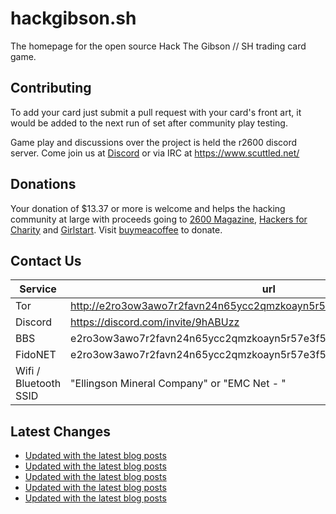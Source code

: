 # hackgibson.sh
The homepage for the open source Hack The Gibson // SH trading card game.


## Contributing

To add your card just submit a pull request with your card's front art, it would be added to the next run of set after community play testing.

Game play and discussions over the project is held the r2600 discord server. Come join us at [Discord](https://discord.com/invite/9hABUzz) or via IRC at https://www.scuttled.net/


## Donations

Your donation of $13.37 or more is welcome and helps the hacking community at large with proceeds going to [2600 Magazine](https://2600.com/), [Hackers for Charity](https://hackersforcharity.org) and [Girlstart](https://girlstart.org).  Visit [buymeacoffee](https://www.buymeacoffee.com/hackgibson.sh) to donate.


## Contact Us

Service | url
-|-
Tor | http://e2ro3ow3awo7r2favn24n65ycc2qmzkoayn5r57e3f56nvjwdcgg32ad.onion
Discord | https://discord.com/invite/9hABUzz
BBS | e2ro3ow3awo7r2favn24n65ycc2qmzkoayn5r57e3f56nvjwdcgg32ad.onion:23
FidoNET | e2ro3ow3awo7r2favn24n65ycc2qmzkoayn5r57e3f56nvjwdcgg32ad.onion:24554
Wifi / Bluetooth SSID | "Ellingson Mineral Company" or "EMC Net - <fidonet address>"

## Latest Changes
<!-- BLOG-POST-LIST:START -->
- [Updated with the latest blog posts](https://github.com/DFW2600/hackgibson.sh/commit/fe644fdcab3b42dae12514c1da89c615b11d9eb5)
- [Updated with the latest blog posts](https://github.com/DFW2600/hackgibson.sh/commit/31ef5661c2b187421c54b4b57adad722473a986e)
- [Updated with the latest blog posts](https://github.com/DFW2600/hackgibson.sh/commit/37cc3edcf3e3a9a1cb6a57c81de8bddf25ce10cc)
- [Updated with the latest blog posts](https://github.com/DFW2600/hackgibson.sh/commit/d0be8c5ef7fa287b57e9df29ac66b06fd05eca29)
- [Updated with the latest blog posts](https://github.com/DFW2600/hackgibson.sh/commit/be5109e6173df469dd120cf3b7df1fb03dab5960)
<!-- BLOG-POST-LIST:END -->
